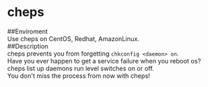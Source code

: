 cheps  
=================
##Enviroment  
Use cheps on CentOS, Redhat, AmazonLinux.  
##Description  
cheps prevents you from forgetting `chkconfig <daemon> on`.  
Have you ever happen to get a service failure when you reboot os?  
cheps list up daemons run level switches on or off.  
You don't miss the process from now with cheps!  
